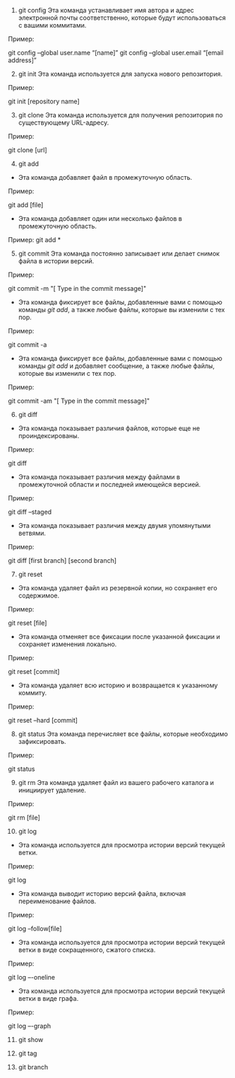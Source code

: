 1. git config
Эта команда устанавливает имя автора и адрес электронной почты соответственно, которые будут использоваться с вашими коммитами.

Пример:

git config –global user.name “[name]”
git config –global user.email “[email address]”

2. git init
Эта команда используется для запуска нового репозитория.

Пример:

git init [repository name]

3. git clone
Эта команда используется для получения репозитория по существующему URL-адресу.

Пример:

git clone [url]

4. git add
- Эта команда добавляет файл в промежуточную область.

Пример:

git add [file]

- Эта команда добавляет один или несколько файлов в промежуточную область.

Пример:
git add *

5. git commit
Эта команда постоянно записывает или делает снимок файла в истории версий.

Пример:

git commit -m "[ Type in the commit message]"

* Эта команда фиксирует все файлы, добавленные вами с помощью команды _git add_, а также любые файлы, которые вы изменили с тех пор.

Пример:

git commit -a

* Эта команда фиксирует все файлы, добавленные вами с помощью команды _git add_ и добавляет сообщение, а также любые файлы, которые вы изменили с тех пор.

Пример:

git commit -am "[ Type in the commit message]"

6. git diff
+ Эта команда показывает различия файлов, которые еще не проиндексированы.

Пример:

git diff

+ Эта команда показывает различия между файлами в промежуточной области и последней имеющейся версией.

Пример:

git diff –staged

+ Эта команда показывает различия между двумя упомянутыми ветвями.

Пример:

git diff [first branch] [second branch]

7. git reset
+ Эта команда удаляет файл из резервной копии, но сохраняет его содержимое.

Пример:

git reset [file]

+ Эта команда отменяет все фиксации после указанной фиксации и сохраняет изменения локально.

Пример:

git reset [commit]

+ Эта команда удаляет всю историю и возвращается к указанному коммиту.

Пример:

git reset –hard [commit]

8. git status
Эта команда перечисляет все файлы, которые необходимо зафиксировать.

Пример:

git status

9. git rm
Эта команда удаляет файл из вашего рабочего каталога и инициирует удаление.

Пример:

git rm [file]  

10. git log
+ Эта команда используется для просмотра истории версий текущей ветки.

Пример:

git log

+ Эта команда выводит историю версий файла, включая переименование файлов.

Пример:

git log –follow[file]

+ Эта команда используется для просмотра истории версий текущей ветки в виде сокращенного, сжатого списка.

Пример:

git log –-oneline

+ Эта команда используется для просмотра истории версий текущей ветки в виде графа.

Пример:

git log –-graph

11. git show

12. git tag

13. git branch